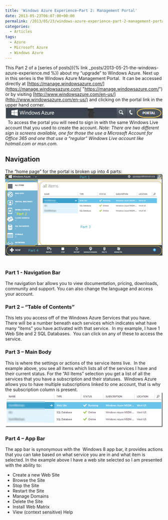 ```yaml
---
title: 'Windows Azure Experience–Part 2: Management Portal'
date: 2013-05-23T06:07:00+00:00
permalink: /2013/05/23/windows-azure-experience-part-2-management-portal/
categories:
  - Articles
tags:
  - Azure
  - Microsoft Azure
  - Windows Azure
---
```


This Part 2 of a [series of posts]({% link _posts/2013-05-21-the-windows-azure-experience.md %}) about my “upgrade” to Windows Azure. Next up in this series is the Windows Azure Management Portal.  It can be accessed directly at [https://manage.windowsazure.com/](https://manage.windowsazure.com/ "https://manage.windowsazure.com/") or by visiting [http://www.windowsazure.com/en-us/](http://www.windowsazure.com/en-us/) and clicking on the portal link in the upper hand corner. [![SNAGHTMLba8532e[5]](/assets/images/posts/SNAGHTMLba8532e_thumb.png "SNAGHTMLba8532e[5]")](/assets/images/posts/SNAGHTMLba8532e.png)   To access the portal you will need to sign in with the same Windows Live account that you used to create the account. _Note: There are two different sign is screens available, one for those the use a Microsoft Account for Office 365 and one that use a “regular” Windows Live account like hotmail.com or msn.com._

## Navigation

The “home page” for the portal is broken up into 4 parts: [![image](/assets/images/posts/image_thumb_9.png "image")](/assets/images/posts/image_10.png)  

### Part 1 - Navigation Bar

The navigation bar allows you to view documentation, pricing, downloads, community and support. You can also change the language and access your account.

### Part 2 – “Table of Contents”

This lets you access off of the Windows Azure Services that you have.  There will be a number beneath each services which indicates what have many “items” you have activated with that service.  In my example, I have 1 Web Site and 2 SQL Databases.  You can click on any of these to access the service.

### Part 3 – Main Body

This is where the settings or actions of the service items live.  In the example above, you see all items which lists all of the services I have and their current status. For the “All Items” selection you get a list of all the services that you have a subscription and their statuses.  Windows Azure allows you to have multiple subscriptions linked to one account, that is why the subscription column is present. [![image](/assets/images/posts/image_thumb_10.png "image")](/assets/images/posts/image_11.png)

### Part 4 – App Bar

The app bar is synonymous with the  Windows 8 app bar, it provides actions that you can take based on what service you are in and what item is selected. In the example above I have a web site selected so I am presented with the ability to:

* Create a new Web Site
* Browse the Site
* Stop the Site
* Restart the Site
* Manage Domains
* Delete the Site
* Install Web Matrix
* View (context sensitive) Help